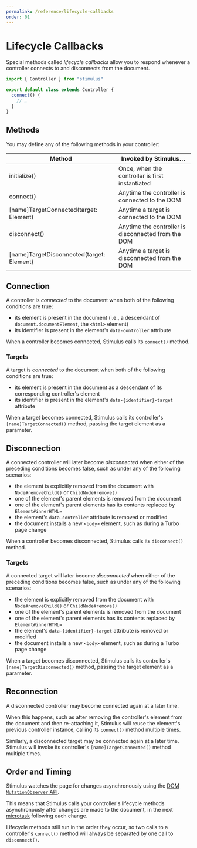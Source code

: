 ```yaml
---
permalink: /reference/lifecycle-callbacks
order: 01
---
```


# Lifecycle Callbacks

Special methods called _lifecycle callbacks_ allow you to respond whenever a controller connects to and disconnects from the document.

<meta data-controller="callout" data-callout-text-value="connect()">

```js
import { Controller } from "stimulus"

export default class extends Controller {
  connect() {
    // …
  }
}
```

## Methods

You may define any of the following methods in your controller:

Method       | Invoked by Stimulus…
------------ | --------------------
initialize() | Once, when the controller is first instantiated
connect()    | Anytime the controller is connected to the DOM
[name]TargetConnected(target: Element) | Anytime a target is connected to the DOM
disconnect() | Anytime the controller is disconnected from the DOM
[name]TargetDisconnected(target: Element) | Anytime a target is disconnected from the DOM

## Connection

A controller is _connected_ to the document when both of the following conditions are true:

* its element is present in the document (i.e., a descendant of `document.documentElement`, the `<html>` element)
* its identifier is present in the element's `data-controller` attribute

When a controller becomes connected, Stimulus calls its `connect()` method.

### Targets

A target is _connected_ to the document when both of the following conditions are true:

* its element is present in the document as a descendant of its corresponding controller's element
* its identifier is present in the element's `data-{identifier}-target` attribute

When a target becomes connected, Stimulus calls its controller's `[name]TargetConnected()` method, passing the target element as a parameter.

## Disconnection

A connected controller will later become _disconnected_ when either of the preceding conditions becomes false, such as under any of the following scenarios:

* the element is explicitly removed from the document with `Node#removeChild()` or `ChildNode#remove()`
* one of the element's parent elements is removed from the document
* one of the element's parent elements has its contents replaced by `Element#innerHTML=`
* the element's `data-controller` attribute is removed or modified
* the document installs a new `<body>` element, such as during a Turbo page change

When a controller becomes disconnected, Stimulus calls its `disconnect()` method.

### Targets

A connected target will later become _disconnected_ when either of the preceding conditions becomes false, such as under any of the following scenarios:

* the element is explicitly removed from the document with `Node#removeChild()` or `ChildNode#remove()`
* one of the element's parent elements is removed from the document
* one of the element's parent elements has its contents replaced by `Element#innerHTML=`
* the element's `data-{identifier}-target` attribute is removed or modified
* the document installs a new `<body>` element, such as during a Turbo page change

When a target becomes disconnected, Stimulus calls its controller's `[name]TargetDisconnected()` method, passing the target element as a parameter.

## Reconnection

A disconnected controller may become connected again at a later time.

When this happens, such as after removing the controller's element from the document and then re-attaching it, Stimulus will reuse the element's previous controller instance, calling its `connect()` method multiple times.

Similarly, a disconnected target may be connected again at a later time. Stimulus will invoke its controller's `[name]TargetConnected()` method multiple times.

## Order and Timing

Stimulus watches the page for changes asynchronously using the [DOM `MutationObserver` API](https://developer.mozilla.org/en-US/docs/Web/API/MutationObserver).

This means that Stimulus calls your controller's lifecycle methods asynchronously after changes are made to the document, in the next [microtask](https://jakearchibald.com/2015/tasks-microtasks-queues-and-schedules/) following each change.

Lifecycle methods still run in the order they occur, so two calls to a controller's `connect()` method will always be separated by one call to `disconnect()`.
